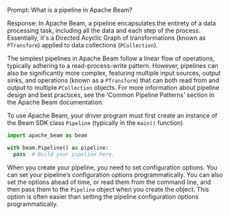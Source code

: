 Prompt:
What is a pipeline in Apache Beam?

Response:
In Apache Beam, a pipeline encapsulates the entirety of a data processing task, including all the data and each step of the process. Essentially, it's a Directed Acyclic Graph of transformations (known as `PTransform`) applied to data collections (`PCollection`).

The simplest pipelines in Apache Beam follow a linear flow of operations, typically adhering to a read-process-write pattern. However, pipelines can also be significantly more complex, featuring multiple input sources, output sinks, and operations (known as a `PTransform`) that can both read from and output to multiple `PCollection` objects. For more information about pipeline design and best practices, see the 'Common Pipeline Patterns' section in the Apache Beam documentation.

To use Apache Beam, your driver program must first create an instance of the Beam SDK class `Pipeline` (typically in the `main()` function).

```python
import apache_beam as beam

with beam.Pipeline() as pipeline:
  pass  # Build your pipeline here.
```

When you create your pipeline, you need to set configuration options. You can set your pipeline’s configuration options programmatically. You can also set the options ahead of time, or read them from the command line, and then pass them to the `Pipeline` object when you create the object. This option is often easier than setting the pipeline configuration options programmatically.
